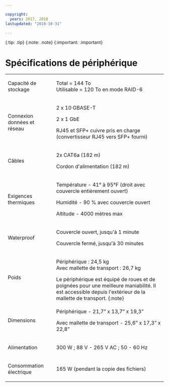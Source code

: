 ```yaml
---

copyright:
  years: 2017, 2018
lastupdated: "2018-10-31"

---
```

 {:tip: .tip}
 {:note: .note}
 {:important: .important}

# Spécifications de périphérique

<table role="presentation">
        <colgroup>
          <col/>
          <col/>
        </colgroup>
          <tr>
            <td><p>Capacité de stockage</p></td>
            <td>
              <p>Total = 144 To<br/>Utilisable = 120 To en mode RAID-6</p>
            </td>
          </tr>
          <tr>
            <td><p>Connexion données et réseau</p></td>
            <td>
              <p>2 x 10 GBASE-T</p>
              <p>2 x 1 GbE</p>
              <p>RJ45 et SFP+ cuivre pris en charge <br/> (convertisseur RJ45 vers SFP+ fourni)</p>
            </td>
          </tr>
          <tr>
            <td><p>Câbles</p></td>
            <td>
              <p>2x CAT6a (182 m)</p>
              <p>Cordon d'alimentation (182 m)</p>
            </td>
          </tr>
          <tr>
            <td><p>Exigences thermiques</p></td>
            <td>
              <p>Température -  41° à 95°F (droit avec couvercle entièrement ouvert)</p>
              <p>Humidité - 90 % avec couvercle ouvert</p>
              <p>Altitude - 4000 mètres max</p>
            </td>
          </tr>
          <tr>
            <td><p>Waterproof</p></td>
            <td>
              <p>Couvercle ouvert, jusqu'à 1 minute</p>
              <p>Couvercle fermé, jusqu'à 30 minutes</p>
            </td>
          </tr>
          <tr>
            <td><p>Poids</p></td>
            <td>
              <p>Périphérique : 24,5 kg<br/>Avec mallette de transport : 26,7 kg</p>
              Le périphérique est équipé de roues et de poignées pour une meilleure maniabilité. Il est accessible depuis l'extérieur de la mallette de transport.
              {:note}
            </td>
          </tr>
          <tr>
            <td><p>Dimensions</p></td>
            <td>
              <p>Périphérique - 21,7” x 13,7” x 19,3”</p>
              <p>Avec mallette de transport - 25,6” x 17,3” x 22,8”</p>
            </td>
          </tr>
          <tr>
            <td><p>Alimentation</p></td>
            <td>
              <p>300 W ; 88 V - 265 V AC ; 50 - 60 Hz</p>
            </td>
          </tr>
          <tr>
            <td><p>Consommation électrique</p></td>
            <td>
              <p>165 W (pendant la copie des fichiers)</p>
            </td>
          </tr>
</table>
